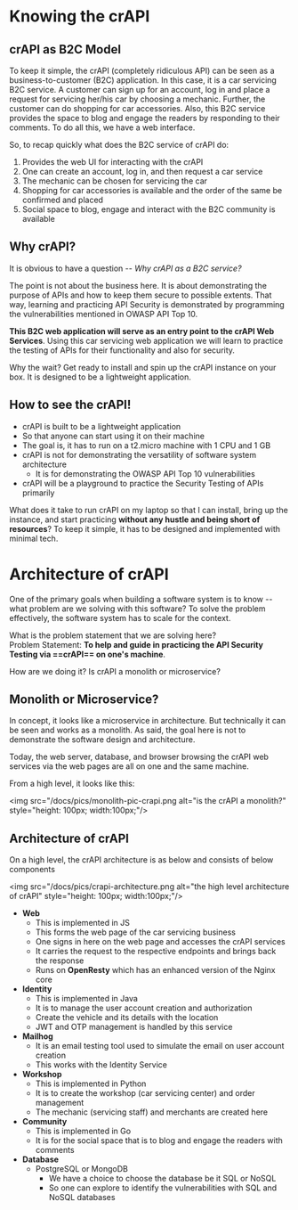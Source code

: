 # Knowing the crAPI

## crAPI as B2C Model

To keep it simple, the crAPI (completely ridiculous API) can be seen as a business-to-customer (B2C) application.  In this case, it is a car servicing B2C service.  A customer can sign up for an account, log in and place a request for servicing her/his car by choosing a mechanic.  Further, the customer can do shopping for car accessories.  Also, this B2C service provides the space to blog and engage the readers by responding to their comments.  To do all this, we have a web interface.

So, to recap quickly what does the B2C service of crAPI do:

  1. Provides the web UI for interacting with the crAPI
  2. One can create an account, log in, and then request a car service
  3. The mechanic can be chosen for servicing the car
  4. Shopping for car accessories is available and the order of the same be confirmed and placed
  5. Social space to blog, engage and interact with the B2C community is available
 
 
## Why crAPI?

It is obvious to have a question -- *Why crAPI as a B2C service?* 

The point is not about the business here.  It is about demonstrating the purpose of APIs and how to keep them secure to possible extents.  That way, learning and practicing API Security is demonstrated by programming the vulnerabilities mentioned in OWASP API Top 10.

**This B2C web application will serve as an entry point to the crAPI Web Services**.  Using this car servicing web application we will learn to practice the testing of APIs for their functionality and also for security.

Why the wait?  Get ready to install and spin up the crAPI instance on your box. It is designed to be a lightweight application.


## How to see the crAPI!

 - crAPI is built to be a lightweight application
 - So that anyone can start using it on their machine
 - The goal is, it has to run on a t2.micro machine with 1 CPU and 1 GB
 - crAPI is not for demonstrating the versatility of software system architecture
	 - It is for demonstrating the OWASP API Top 10 vulnerabilities
- crAPI will be a playground to practice the Security Testing of APIs primarily

What does it take to run crAPI on my laptop so that I can install, bring up the instance, and start practicing **without any hustle and being short of resources**?  To keep it simple, it has to be designed and implemented with minimal tech. 


# Architecture of crAPI

One of the primary goals when building a software system is to know -- what problem are we solving with this software?   To solve the problem effectively, the software system has to scale for the context.  

What is the problem statement that we are solving here?  
Problem Statement: **To help and guide in practicing the API Security Testing via ==crAPI== on one's machine**.

How are we doing it?  Is crAPI a monolith or microservice?



## Monolith or Microservice?

In concept, it looks like a microservice in architecture.  But technically it can be seen and works as a monolith.  As said, the goal here is not to demonstrate the software design and architecture.

Today, the web server, database, and browser browsing the crAPI web services via the web pages are all on one and the same machine.  

From a high level, it looks like this:

<img src="/docs/pics/monolith-pic-crapi.png alt="is the crAPI a monolith?" style="height: 100px; width:100px;"/>

## Architecture of crAPI

On a high level, the crAPI architecture is as below and consists of below components


<img src="/docs/pics/crapi-architecture.png alt="the high level architecture of crAPI" style="height: 100px; width:100px;"/>


 - **Web**
	 - This is implemented in JS
	 - This forms the web page of the car servicing business
	 - One signs in here on the web page and accesses the crAPI services
	 - It carries the request to the respective endpoints and brings back the response
	 - Runs on **OpenResty** which has an enhanced version of the Nginx core
 - **Identity**
	 - This is implemented in Java
	 - It is to manage the user account creation and authorization
	 - Create the vehicle and its details with the location
	 - JWT and OTP management is handled by this service
 - **Mailhog**
	 - It is an email testing tool used to simulate the email on user account creation
	 - This works with the Identity Service
 - **Workshop**
	 - This is implemented in Python
	 - It is to create the workshop (car servicing center) and order management
	 - The mechanic (servicing staff) and merchants are created here
 - **Community**
	 - This is implemented in Go
	 - It is for the social space that is to blog and engage the readers with comments
 - **Database**
	 - PostgreSQL or MongoDB
		 - We have a choice to choose the database be it SQL or NoSQL
		 - So one can explore to identify the vulnerabilities with SQL and NoSQL databases
 
